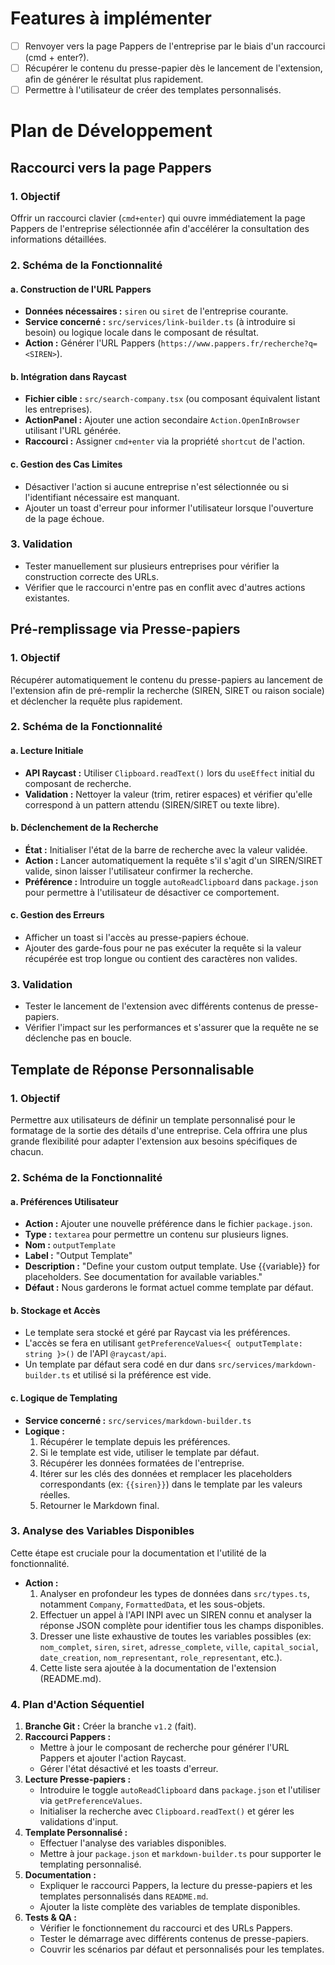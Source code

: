 # Features à implémenter
- [ ] Renvoyer vers la page Pappers de l'entreprise par le biais d'un raccourci (cmd + enter?).
- [ ] Récupérer le contenu du presse-papier dès le lancement de l'extension, afin de générer le résultat plus rapidement.
- [ ] Permettre à l'utilisateur de créer des templates personnalisés.

# Plan de Développement
## Raccourci vers la page Pappers

### 1. Objectif

Offrir un raccourci clavier (`cmd+enter`) qui ouvre immédiatement la page Pappers de l'entreprise sélectionnée afin d'accélérer la consultation des informations détaillées.

### 2. Schéma de la Fonctionnalité

#### a. Construction de l'URL Pappers

-   **Données nécessaires :** `siren` ou `siret` de l'entreprise courante.
-   **Service concerné :** `src/services/link-builder.ts` (à introduire si besoin) ou logique locale dans le composant de résultat.
-   **Action :** Générer l'URL Pappers (`https://www.pappers.fr/recherche?q=<SIREN>`).

#### b. Intégration dans Raycast

-   **Fichier cible :** `src/search-company.tsx` (ou composant équivalent listant les entreprises).
-   **ActionPanel :** Ajouter une action secondaire `Action.OpenInBrowser` utilisant l'URL générée.
-   **Raccourci :** Assigner `cmd+enter` via la propriété `shortcut` de l'action.

#### c. Gestion des Cas Limites

-   Désactiver l'action si aucune entreprise n'est sélectionnée ou si l'identifiant nécessaire est manquant.
-   Ajouter un toast d'erreur pour informer l'utilisateur lorsque l'ouverture de la page échoue.

### 3. Validation

-   Tester manuellement sur plusieurs entreprises pour vérifier la construction correcte des URLs.
-   Vérifier que le raccourci n'entre pas en conflit avec d'autres actions existantes.

## Pré-remplissage via Presse-papiers

### 1. Objectif

Récupérer automatiquement le contenu du presse-papiers au lancement de l'extension afin de pré-remplir la recherche (SIREN, SIRET ou raison sociale) et déclencher la requête plus rapidement.

### 2. Schéma de la Fonctionnalité

#### a. Lecture Initiale

-   **API Raycast :** Utiliser `Clipboard.readText()` lors du `useEffect` initial du composant de recherche.
-   **Validation :** Nettoyer la valeur (trim, retirer espaces) et vérifier qu'elle correspond à un pattern attendu (SIREN/SIRET ou texte libre).

#### b. Déclenchement de la Recherche

-   **État :** Initialiser l'état de la barre de recherche avec la valeur validée.
-   **Action :** Lancer automatiquement la requête s'il s'agit d'un SIREN/SIRET valide, sinon laisser l'utilisateur confirmer la recherche.
-   **Préférence :** Introduire un toggle `autoReadClipboard` dans `package.json` pour permettre à l'utilisateur de désactiver ce comportement.

#### c. Gestion des Erreurs

-   Afficher un toast si l'accès au presse-papiers échoue.
-   Ajouter des garde-fous pour ne pas exécuter la requête si la valeur récupérée est trop longue ou contient des caractères non valides.

### 3. Validation

-   Tester le lancement de l'extension avec différents contenus de presse-papiers.
-   Vérifier l'impact sur les performances et s'assurer que la requête ne se déclenche pas en boucle.

## Template de Réponse Personnalisable

### 1. Objectif

Permettre aux utilisateurs de définir un template personnalisé pour le formatage de la sortie des détails d'une entreprise. Cela offrira une plus grande flexibilité pour adapter l'extension aux besoins spécifiques de chacun.

### 2. Schéma de la Fonctionnalité

#### a. Préférences Utilisateur

-   **Action :** Ajouter une nouvelle préférence dans le fichier `package.json`.
-   **Type :** `textarea` pour permettre un contenu sur plusieurs lignes.
-   **Nom :** `outputTemplate`
-   **Label :** "Output Template"
-   **Description :** "Define your custom output template. Use {{variable}} for placeholders. See documentation for available variables."
-   **Défaut :** Nous garderons le format actuel comme template par défaut.

#### b. Stockage et Accès

-   Le template sera stocké et géré par Raycast via les préférences.
-   L'accès se fera en utilisant `getPreferenceValues<{ outputTemplate: string }>()` de l'API `@raycast/api`.
-   Un template par défaut sera codé en dur dans `src/services/markdown-builder.ts` et utilisé si la préférence est vide.

#### c. Logique de Templating

-   **Service concerné :** `src/services/markdown-builder.ts`
-   **Logique :**
    1.  Récupérer le template depuis les préférences.
    2.  Si le template est vide, utiliser le template par défaut.
    3.  Récupérer les données formatées de l'entreprise.
    4.  Itérer sur les clés des données et remplacer les placeholders correspondants (ex: `{{siren}}`) dans le template par les valeurs réelles.
    5.  Retourner le Markdown final.

### 3. Analyse des Variables Disponibles

Cette étape est cruciale pour la documentation et l'utilité de la fonctionnalité.

-   **Action :**
    1.  Analyser en profondeur les types de données dans `src/types.ts`, notamment `Company`, `FormattedData`, et les sous-objets.
    2.  Effectuer un appel à l'API INPI avec un SIREN connu et analyser la réponse JSON complète pour identifier tous les champs disponibles.
    3.  Dresser une liste exhaustive de toutes les variables possibles (ex: `nom_complet`, `siren`, `siret`, `adresse_complete`, `ville`, `capital_social`, `date_creation`, `nom_representant`, `role_representant`, etc.).
    4.  Cette liste sera ajoutée à la documentation de l'extension (README.md).

### 4. Plan d'Action Séquentiel

1.  **Branche Git :** Créer la branche `v1.2` (fait).
2.  **Raccourci Pappers :**
    -   Mettre à jour le composant de recherche pour générer l'URL Pappers et ajouter l'action Raycast.
    -   Gérer l'état désactivé et les toasts d'erreur.
3.  **Lecture Presse-papiers :**
    -   Introduire le toggle `autoReadClipboard` dans `package.json` et l'utiliser via `getPreferenceValues`.
    -   Initialiser la recherche avec `Clipboard.readText()` et gérer les validations d'input.
4.  **Template Personnalisé :**
    -   Effectuer l'analyse des variables disponibles.
    -   Mettre à jour `package.json` et `markdown-builder.ts` pour supporter le templating personnalisé.
5.  **Documentation :**
    -   Expliquer le raccourci Pappers, la lecture du presse-papiers et les templates personnalisés dans `README.md`.
    -   Ajouter la liste complète des variables de template disponibles.
6.  **Tests & QA :**
    -   Vérifier le fonctionnement du raccourci et des URLs Pappers.
    -   Tester le démarrage avec différents contenus de presse-papiers.
    -   Couvrir les scénarios par défaut et personnalisés pour les templates.
